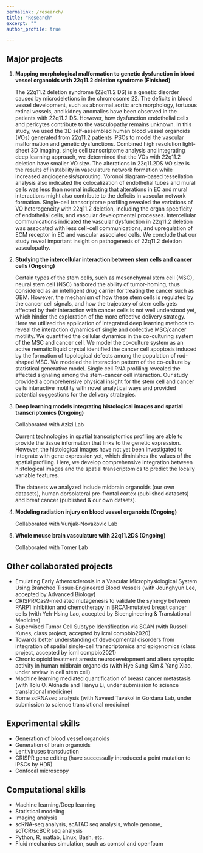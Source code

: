 ```yaml
---
permalink: /research/
title: "Research"
excerpt: ""
author_profile: true

---
```


Major projects
----
1. **Mapping morphological malformation to genetic dysfunction in blood vessel organoids with 22q11.2 deletion syndrome (Finished)** 

    The 22q11.2 deletion syndrome (22q11.2 DS) is a genetic disorder caused by microdeletions in the chromosome 22. The deficits in blood vessel development, such as abnormal aortic arch morphology, tortuous retinal vessels, and kidney anomalies have been observed in the patients with 22q11.2 DS. However, how dysfunction endothelial cells and pericytes contribute to the vasculopathy remains unknown. In this study, we used the 3D self-assembled human blood vessel organoids (VOs) generated from 22q11.2 patients iPSCs to model the vascular malformation and genetic dysfunctions. Combined high resolution light-sheet 3D imaging,  single cell transcriptome analysis and integrating deep learning approach, we determined that the VOs with 22q11.2 deletion have smaller VO size. The alterations in 22q11.2DS VO size is the results of  instability in vasculature network formation while increased angiogenesis/sprouting. Voronoi diagram-based tessellation analysis also indicated the colocalization of endothelial tubes and mural cells was less than normal indicating that alterations in EC and mural interactions might also contribute to the deficits in vascular network formation. Single-cell transcriptome profiling revealed the variations of VO heterogeneity with 22q11.2 deletion, including the organ specificity of endothelial cells, and vascular developmental processes. Intercellular communications indicated the vascular dysfunction in 22q11.2 deletion was assocated with less cell-cell communications, and upregulation of ECM receptor in EC and vascular associated cells. We conclude that our study reveal important insight on pathogenesis of 22q11.2 deletion vasculopathy. 

2. **Studying the intercellular interaction between stem cells and cancer cells (Ongoing)**

    Certain types of the stem cells, such as mesenchymal stem cell (MSC), neural stem cell (NSC) harbored the ability of tumor-homing, thus considered as an intelligent drug carrier for treating the cancer such as GBM. However, the mechanism of how these stem cells is regulated by the cancer cell signals, and how the trajectory of stem cells gets affected by their interaction with cancer cells is not well understood yet, which hinder the exploration of the more effective delivery strategy. Here we utilized the application of integrated deep learning methods to reveal the interaction dynamics of single and collective MSC/cancer motility. We quantified the cellular dynamics in the co-culturing system of the MSC and cancer cell. We model the co-culture system as an active nematic liquid crystal identified the cancer cell apoptosis induced by the formation of topological defects among the population of rod-shaped MSC. We modeled the interaction pattern of the co-culture by statistical generative model. Single cell RNA profiling revealed the affected signaling among the stem-cancer cell interaction. Our study provided a comprehensive physical insight for the stem cell and cancer cells interactive motility with novel analytical ways and provided potential suggestions for the delivery strategies. 

3. **Deep learning models integrating histological images and spatial transcriptomics (Ongoing)**

    Collaborated with Azizi Lab
    
    Current technologies in spatial transcriptomics profiling are able to provide the tissue information that links to the genetic expression. However, the histological images have not yet been investigated to integrate with gene expression yet, which diminishes the values of the spatial profiling. Here, we develop comprehensive integration between histological images and the spatial transcriptomics to predict the locally variable features. 
    
    The datasets we analyzed include midbrain organoids (our own datasets), human dorsolateral pre-frontal cortex (published datasets) and breat cancer (published & our own datsets).  

4. **Modeling radiation injury on blood vessel organoids (Ongoing)** 
    
    Collaborated with Vunjak-Novakovic Lab


5. **Whole mouse brain vasculature with 22q11.2DS (Ongoing)**
   
   Collaborated with Tomer Lab

Other collaborated projects
----
* Emulating Early Atherosclerosis in a Vascular Microphysiological System Using Branched Tissue‐Engineered Blood Vessels (with Jounghyun Lee,  accepted by Advanced Biology)
* CRISPR/Cas9‐mediated mutagenesis to validate the synergy between PARP1 inhibition and chemotherapy in BRCA1‐mutated breast cancer cells (with Yeh‐Hsing Lao, accepted by Bioengineering & Translational Medicine)
* Supervised Tumor Cell Subtype Identification via SCAN (with Russell Kunes, class project, accepted by icml compbio2020)
* Towards better understanding of developmental disorders from integration of spatial single-cell transcriptomics and epigenomics (class project, accepted by icml compbio2021)
* Chronic opioid treatment arrests neurodevelopment and alters synaptic activity in human midbrain organoids (with Hye Sung Kim & Yang Xiao, under review in cell stem cell)
* Machine learning mediated quantification of breast cancer metastasis (with Tolu O. Akinade and Tianyu Li, under submission to science translational medicine)
* Some scRNAseq analysis (with Naveed Tavakol in Gordana Lab, under submission to science translational medicine)

Experimental skills
----
* Generation of blood vessel organoids
* Generation of brain organoids
* Lentiviruses transduction
* CRISPR gene editing (have successully introduced a point mutation to iPSCs by HDR)
* Confocal microscopy

Computational skills
----
* Machine learning/Deep learning
* Statistical modeling
* Imaging analysis
* scRNA-seq analysis, scATAC seq analysis, whole genome, scTCR/scBCR seq analysis
* Python, R, matlab, Linux, Bash, etc.
* Fluid mechanics simulation, such as comsol and openfoam





